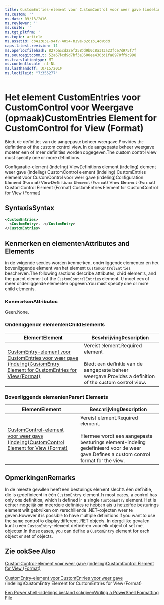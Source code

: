 ```yaml
---
title: CustomEntries-element voor CustomControl voor weer gave (indeling) | Microsoft Docs
ms.custom: ''
ms.date: 09/13/2016
ms.reviewer: ''
ms.suite: ''
ms.tgt_pltfrm: ''
ms.topic: article
ms.assetid: cb412831-94f7-4054-b19e-32c1b14c66dd
caps.latest.revision: 11
ms.openlocfilehash: 827baacd22ef258dd9b0c8a383a23fce7d975f7f
ms.sourcegitcommit: 52a67bcd9d7bf3e8600ea4302d1fa8970ff9c998
ms.translationtype: MT
ms.contentlocale: nl-NL
ms.lasthandoff: 10/15/2019
ms.locfileid: "72355277"
---
```

# <a name="customentries-element-for-customcontrol-for-view-format"></a><span data-ttu-id="0dcfb-102">Het element CustomEntries voor CustomControl voor Weergave (opmaak)</span><span class="sxs-lookup"><span data-stu-id="0dcfb-102">CustomEntries Element for CustomControl for View (Format)</span></span>

<span data-ttu-id="0dcfb-103">Biedt de definities van de aangepaste beheer weergave.</span><span class="sxs-lookup"><span data-stu-id="0dcfb-103">Provides the definitions of the custom control view.</span></span> <span data-ttu-id="0dcfb-104">In de aangepaste beheer weergave moeten een of meer definities worden opgegeven.</span><span class="sxs-lookup"><span data-stu-id="0dcfb-104">The custom control view must specify one or more definitions.</span></span>

<span data-ttu-id="0dcfb-105">Configuratie-element (indeling) ViewDefinitions element (indeling) element weer gave (indeling) CustomControl element (indeling) CustomEntries element voor CustomControl voor weer gave (indeling)</span><span class="sxs-lookup"><span data-stu-id="0dcfb-105">Configuration Element (Format) ViewDefinitions Element (Format) View Element (Format) CustomControl Element (Format) CustomEntries Element for CustomControl for View (Format)</span></span>

## <a name="syntax"></a><span data-ttu-id="0dcfb-106">Syntaxis</span><span class="sxs-lookup"><span data-stu-id="0dcfb-106">Syntax</span></span>

```xml
<CustomEntries>
  <CustomEntry>...</CustomEntry>
</CustomEntries>
```

## <a name="attributes-and-elements"></a><span data-ttu-id="0dcfb-107">Kenmerken en elementen</span><span class="sxs-lookup"><span data-stu-id="0dcfb-107">Attributes and Elements</span></span>

<span data-ttu-id="0dcfb-108">In de volgende secties worden kenmerken, onderliggende elementen en het bovenliggende element van het element `CustomControlEntries` beschreven.</span><span class="sxs-lookup"><span data-stu-id="0dcfb-108">The following sections describe attributes, child elements, and the parent element of the `CustomControlEntries` element.</span></span> <span data-ttu-id="0dcfb-109">U moet een of meer onderliggende elementen opgeven.</span><span class="sxs-lookup"><span data-stu-id="0dcfb-109">You must specify one or more child elements.</span></span>

### <a name="attributes"></a><span data-ttu-id="0dcfb-110">Kenmerken</span><span class="sxs-lookup"><span data-stu-id="0dcfb-110">Attributes</span></span>

<span data-ttu-id="0dcfb-111">Geen.</span><span class="sxs-lookup"><span data-stu-id="0dcfb-111">None.</span></span>

### <a name="child-elements"></a><span data-ttu-id="0dcfb-112">Onderliggende elementen</span><span class="sxs-lookup"><span data-stu-id="0dcfb-112">Child Elements</span></span>

|<span data-ttu-id="0dcfb-113">Element</span><span class="sxs-lookup"><span data-stu-id="0dcfb-113">Element</span></span>|<span data-ttu-id="0dcfb-114">Beschrijving</span><span class="sxs-lookup"><span data-stu-id="0dcfb-114">Description</span></span>|
|-------------|-----------------|
|[<span data-ttu-id="0dcfb-115">CustomEntry-element voor CustomEntries voor weer gave (indeling)</span><span class="sxs-lookup"><span data-stu-id="0dcfb-115">CustomEntry Element for CustomEntries for View (Format)</span></span>](./customentry-element-for-customentries-for-customcontrol-for-view-format.md)|<span data-ttu-id="0dcfb-116">Vereist element.</span><span class="sxs-lookup"><span data-stu-id="0dcfb-116">Required element.</span></span><br /><br /> <span data-ttu-id="0dcfb-117">Biedt een definitie van de aangepaste beheer weergave.</span><span class="sxs-lookup"><span data-stu-id="0dcfb-117">Provides a definition of the custom control view.</span></span>|

### <a name="parent-elements"></a><span data-ttu-id="0dcfb-118">Bovenliggende elementen</span><span class="sxs-lookup"><span data-stu-id="0dcfb-118">Parent Elements</span></span>

|<span data-ttu-id="0dcfb-119">Element</span><span class="sxs-lookup"><span data-stu-id="0dcfb-119">Element</span></span>|<span data-ttu-id="0dcfb-120">Beschrijving</span><span class="sxs-lookup"><span data-stu-id="0dcfb-120">Description</span></span>|
|-------------|-----------------|
|[<span data-ttu-id="0dcfb-121">CustomControl-element voor weer gave (indeling)</span><span class="sxs-lookup"><span data-stu-id="0dcfb-121">CustomControl Element for View (Format)</span></span>](./customcontrol-element-for-view-format.md)|<span data-ttu-id="0dcfb-122">Vereist element.</span><span class="sxs-lookup"><span data-stu-id="0dcfb-122">Required element.</span></span><br /><br /> <span data-ttu-id="0dcfb-123">Hiermee wordt een aangepaste besturings element-indeling gedefinieerd voor de weer gave.</span><span class="sxs-lookup"><span data-stu-id="0dcfb-123">Defines a custom control format for the view.</span></span>|

## <a name="remarks"></a><span data-ttu-id="0dcfb-124">Opmerkingen</span><span class="sxs-lookup"><span data-stu-id="0dcfb-124">Remarks</span></span>

<span data-ttu-id="0dcfb-125">In de meeste gevallen heeft een besturings element slechts één definitie, die is gedefinieerd in één `CustomEntry`-element.</span><span class="sxs-lookup"><span data-stu-id="0dcfb-125">In most cases, a control has only one definition, which is defined in a single `CustomEntry` element.</span></span> <span data-ttu-id="0dcfb-126">Het is echter mogelijk om meerdere definities te hebben als u hetzelfde besturings element wilt gebruiken om verschillende .NET-objecten weer te geven.</span><span class="sxs-lookup"><span data-stu-id="0dcfb-126">However it is possible to have multiple definitions if you want to use the same control to display different .NET objects.</span></span> <span data-ttu-id="0dcfb-127">In dergelijke gevallen kunt u een `CustomEntry`-element definiëren voor elk object of set met objecten.</span><span class="sxs-lookup"><span data-stu-id="0dcfb-127">In those cases, you can define a `CustomEntry` element for each object or set of objects.</span></span>

## <a name="see-also"></a><span data-ttu-id="0dcfb-128">Zie ook</span><span class="sxs-lookup"><span data-stu-id="0dcfb-128">See Also</span></span>

[<span data-ttu-id="0dcfb-129">CustomControl-element voor weer gave (indeling)</span><span class="sxs-lookup"><span data-stu-id="0dcfb-129">CustomControl Element for View (Format)</span></span>](./customcontrol-element-for-view-format.md)

[<span data-ttu-id="0dcfb-130">CustomEntry-element voor CustomEntries voor weer gave (indeling)</span><span class="sxs-lookup"><span data-stu-id="0dcfb-130">CustomEntry Element for CustomEntries for View (Format)</span></span>](./customentry-element-for-customentries-for-customcontrol-for-view-format.md)

[<span data-ttu-id="0dcfb-131">Een Power shell-indelings bestand schrijven</span><span class="sxs-lookup"><span data-stu-id="0dcfb-131">Writing a PowerShell Formatting File</span></span>](./writing-a-powershell-formatting-file.md)
